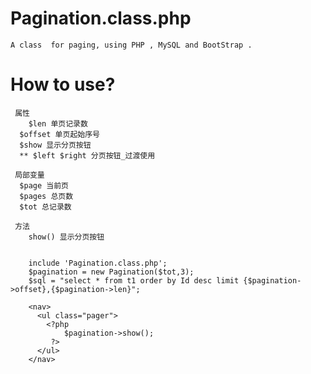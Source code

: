 # Pagination.class.php
	A class  for paging, using PHP , MySQL and BootStrap .

# How to use?
	 属性
	 	$len 单页记录数
	  $offset 单页起始序号
	  $show 显示分页按钮
	  ** $left $right 分页按钮_过渡使用
	  
	 局部变量
	  $page 当前页
	  $pages 总页数
	  $tot 总记录数
	 	
	 方法
	 	show() 显示分页按钮

	
		include 'Pagination.class.php';
		$pagination = new Pagination($tot,3);
		$sql = "select * from t1 order by Id desc limit {$pagination->offset},{$pagination->len}";

		<nav>
		  <ul class="pager">
		    <?php 
		    	$pagination->show();
		     ?>
		  </ul>
		</nav>

